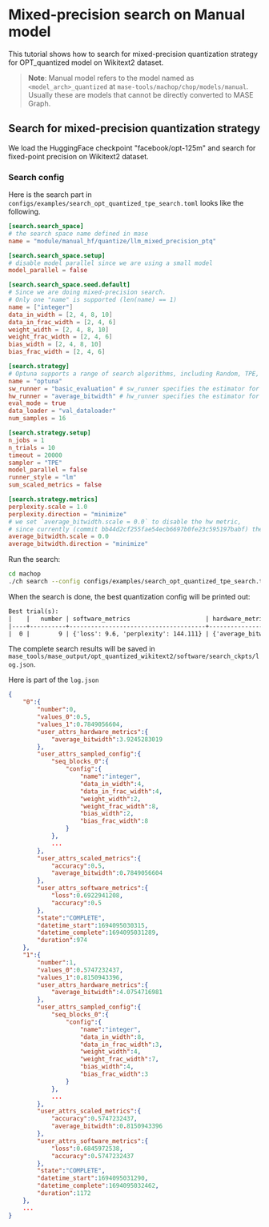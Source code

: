 # Mixed-precision search on Manual model

This tutorial shows how to search for mixed-precision quantization strategy for OPT_quantized model on Wikitext2 dataset.

> **Note**: Manual model refers to the model named as `<model_arch>_quantized` at `mase-tools/machop/chop/models/manual`. Usually these are models that cannot be directly converted to MASE Graph.

## Search for mixed-precision quantization strategy

We load the HuggingFace checkpoint "facebook/opt-125m" and search for fixed-point precision on Wikitext2 dataset.

### Search config

Here is the search part in `configs/examples/search_opt_quantized_tpe_search.toml` looks like the following.

```toml
[search.search_space]
# the search space name defined in mase
name = "module/manual_hf/quantize/llm_mixed_precision_ptq"

[search.search_space.setup]
# disable model parallel since we are using a small model
model_parallel = false

[search.search_space.seed.default]
# Since we are doing mixed-precision search.
# Only one "name" is supported (len(name) == 1)
name = ["integer"]
data_in_width = [2, 4, 8, 10]
data_in_frac_width = [2, 4, 6]
weight_width = [2, 4, 8, 10]
weight_frac_width = [2, 4, 6]
bias_width = [2, 4, 8, 10]
bias_frac_width = [2, 4, 6]

[search.strategy]
# Optuna supports a range of search algorithms, including Random, TPE, Genetic, etc.
name = "optuna"
sw_runner = "basic_evaluation" # sw_runner specifies the estimator for sw metrics
hw_runner = "average_bitwidth" # hw_runner specifies the estimator for hw metrics
eval_mode = true
data_loader = "val_dataloader"
num_samples = 16

[search.strategy.setup]
n_jobs = 1
n_trials = 10
timeout = 20000
sampler = "TPE"
model_parallel = false
runner_style = "lm"
sum_scaled_metrics = false

[search.strategy.metrics]
perplexity.scale = 1.0
perplexity.direction = "minimize"
# we set `average_bitwidth.scale = 0.0` to disable the hw metric,
# since currently (commit bb44d2cf255fae54ecb6697b0fe23c595197babf) the bitwidth estimation only profiles linear layers
average_bitwidth.scale = 0.0
average_bitwidth.direction = "minimize"
```

Run the search:
```bash
cd machop
./ch search --config configs/examples/search_opt_quantized_tpe_search.toml
```

When the search is done, the best quantization config will be printed out:
```txt
Best trial(s):
|    |   number | software_metrics                     | hardware_metrics            | scaled_metrics                                   |
|----+----------+--------------------------------------+-----------------------------+--------------------------------------------------|
|  0 |        9 | {'loss': 9.6, 'perplexity': 144.111} | {'average_bitwidth': 5.556} | {'average_bitwidth': 0.0, 'perplexity': 144.111} |
```

The complete search results will be saved in `mase_tools/mase_output/opt_quantized_wikitext2/software/search_ckpts/log.json`.

Here is part of the `log.json`

```json
{
    "0":{
        "number":0,
        "values_0":0.5,
        "values_1":0.7849056604,
        "user_attrs_hardware_metrics":{
            "average_bitwidth":3.9245283019
        },
        "user_attrs_sampled_config":{
            "seq_blocks_0":{
                "config":{
                    "name":"integer",
                    "data_in_width":4,
                    "data_in_frac_width":4,
                    "weight_width":2,
                    "weight_frac_width":8,
                    "bias_width":2,
                    "bias_frac_width":8
                }
            },
            ...
        },
        "user_attrs_scaled_metrics":{
            "accuracy":0.5,
            "average_bitwidth":0.7849056604
        },
        "user_attrs_software_metrics":{
            "loss":0.6922941208,
            "accuracy":0.5
        },
        "state":"COMPLETE",
        "datetime_start":1694095030315,
        "datetime_complete":1694095031289,
        "duration":974
    },
    "1":{
        "number":1,
        "values_0":0.5747232437,
        "values_1":0.8150943396,
        "user_attrs_hardware_metrics":{
            "average_bitwidth":4.0754716981
        },
        "user_attrs_sampled_config":{
            "seq_blocks_0":{
                "config":{
                    "name":"integer",
                    "data_in_width":8,
                    "data_in_frac_width":3,
                    "weight_width":4,
                    "weight_frac_width":7,
                    "bias_width":4,
                    "bias_frac_width":3
                }
            },
            ...
        },
        "user_attrs_scaled_metrics":{
            "accuracy":0.5747232437,
            "average_bitwidth":0.8150943396
        },
        "user_attrs_software_metrics":{
            "loss":0.6845972538,
            "accuracy":0.5747232437
        },
        "state":"COMPLETE",
        "datetime_start":1694095031290,
        "datetime_complete":1694095032462,
        "duration":1172
    },
    ...
}
```